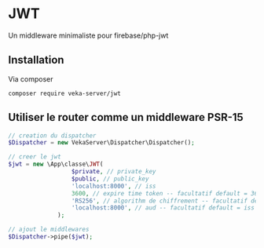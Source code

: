 # JWT
Un middleware minimaliste pour firebase/php-jwt

## Installation

Via composer
```
composer require veka-server/jwt
```

## Utiliser le router comme un middleware PSR-15
```php
// creation du dispatcher
$Dispatcher = new VekaServer\Dispatcher\Dispatcher();

// creer le jwt
$jwt = new \App\classe\JWT(
                  $private, // private_key
                  $public, // public_key
                  'localhost:8000', // iss
                  3600, // expire time token -- facultatif default = 3600
                  'RS256', // algorithm de chiffrement -- facultatif default = RS256
                  'localhost:8000', // aud -- facultatif default = iss
              );

// ajout le middlewares
$Dispatcher->pipe($jwt);
```
